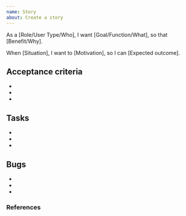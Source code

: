 ```yaml
---
name: Story
about: Create a story
---
```


As a [Role/User Type/Who], I want [Goal/Function/What], so that [Benefit/Why].

When [Situation], I want to [Motivation], so I can [Expected outcome].

## Acceptance criteria

-
-
-

## Tasks

<!-- Link any tasks related to this story -->

-
-
-

## Bugs

<!-- Link any bugs related to this story -->

-
-
-

### References

<!-- If any, such as documentation/forum/blog links, other related issues -->
